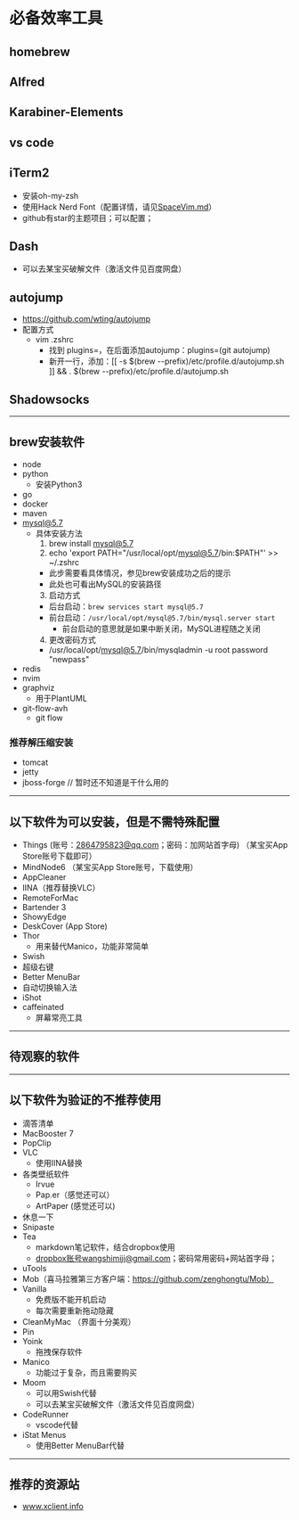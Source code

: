 # 必备效率工具

## homebrew

## Alfred

## Karabiner-Elements

## vs code

## iTerm2

- 安装oh-my-zsh
- 使用Hack Nerd Font（配置详情，请见[SpaceVim.md](./SpaceVim.md)）
- github有star的主题项目；可以配置；

## Dash

- 可以去某宝买破解文件（激活文件见百度网盘）

## autojump

- https://github.com/wting/autojump
- 配置方式
  - vim .zshrc
    - 找到 plugins=，在后面添加autojump：plugins=(git autojump)
    - 新开一行，添加：[[ -s $(brew --prefix)/etc/profile.d/autojump.sh ]] && . $(brew --prefix)/etc/profile.d/autojump.sh

## Shadowsocks

----

## brew安装软件

- node
- python
  - 安装Python3
- go
- docker
- maven
- mysql@5.7
  - 具体安装方法
    1. brew install mysql@5.7
    2. echo 'export PATH="/usr/local/opt/mysql@5.7/bin:$PATH"' >> ~/.zshrc  
      - 此步需要看具体情况，参见brew安装成功之后的提示
      - 此处也可看出MySQL的安装路径
    3. 启动方式
      - 后台启动：`brew services start mysql@5.7`
      - 前台启动：`/usr/local/opt/mysql@5.7/bin/mysql.server start`
        - 前台启动的意思就是如果中断关闭，MySQL进程随之关闭
    4. 更改密码方式
      - /usr/local/opt/mysql@5.7/bin/mysqladmin -u root password "newpass"
- redis
- nvim
- graphviz
  - 用于PlantUML
- git-flow-avh
  - git flow

### 推荐解压缩安装

- tomcat
- jetty
- jboss-forge  // 暂时还不知道是干什么用的

----

## 以下软件为可以安装，但是不需特殊配置

- Things (账号：2864795823@qq.com；密码：加网站首字母) （某宝买App Store账号下载即可）
- MindNode6 （某宝买App Store账号，下载使用）
- AppCleaner
- IINA（推荐替换VLC）
- RemoteForMac
- Bartender 3
- ShowyEdge
- DeskCover (App Store)
- Thor
  - 用来替代Manico，功能非常简单
- Swish
- 超级右键
- Better MenuBar
- 自动切换输入法
- iShot
- caffeinated
  - 屏幕常亮工具

-----

## 待观察的软件

----

## 以下软件为验证的不推荐使用

- 滴答清单
- MacBooster 7
- PopClip
- VLC
  - 使用IINA替换
- 各类壁纸软件
  - Irvue
  - Pap.er（感觉还可以）
  - ArtPaper (感觉还可以)
- 休息一下
- Snipaste
- Tea
  - markdown笔记软件，结合dropbox使用
  - dropbox账号wangshimiji@gmail.com；密码常用密码+网站首字母；
- uTools
- Mob（喜马拉雅第三方客户端：https://github.com/zenghongtu/Mob）
- Vanilla
  - 免费版不能开机启动
  - 每次需要重新拖动隐藏
- CleanMyMac （界面十分美观）
- Pin
- Yoink
  - 拖拽保存软件
- Manico
  - 功能过于复杂，而且需要购买
- Moom
  - 可以用Swish代替
  - 可以去某宝买破解文件（激活文件见百度网盘）
- CodeRunner
  - vscode代替
- iStat Menus
  - 使用Better MenuBar代替


----

## 推荐的资源站

- www.xclient.info
